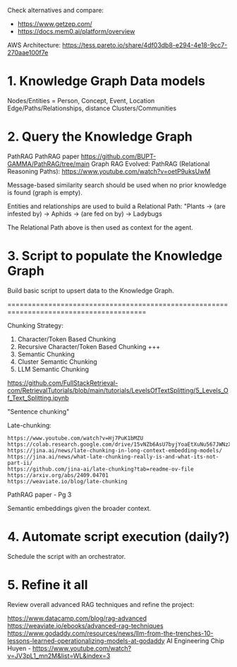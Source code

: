 Check alternatives and compare:
- https://www.getzep.com/
- https://docs.mem0.ai/platform/overview

AWS Architecture: https://tess.pareto.io/share/4df03db8-e294-4e18-9cc7-270aae100f7e

# 1. Knowledge Graph Data models

Nodes/Entities = Person, Concept, Event, Location
Edge/Paths/Relationships, distance
Clusters/Communities


# 2. Query the Knowledge Graph

PathRAG
    PathRAG paper
    https://github.com/BUPT-GAMMA/PathRAG/tree/main
    Graph RAG Evolved: PathRAG (Relational Reasoning Paths): https://www.youtube.com/watch?v=oetP9uksUwM

Message-based similarity search should be used when no prior knowledge is found (graph is empty).

Entities and relationships are used to build a Relational Path: "Plants -> (are infested by) -> Aphids -> (are fed on by) -> Ladybugs

The Relational Path above is then used as context for the agent.


# 3. Script to populate the Knowledge Graph

Build basic script to upsert data to the Knowledge Graph.

========================================================================================

Chunking Strategy:
1. Character/Token Based Chunking
2. Recursive Character/Token Based Chunking +++
3. Semantic Chunking
4. Cluster Semantic Chunking
5. LLM Semantic Chunking

https://github.com/FullStackRetrieval-com/RetrievalTutorials/blob/main/tutorials/LevelsOfTextSplitting/5_Levels_Of_Text_Splitting.ipynb

"Sentence chunking"

Late-chunking:

    https://www.youtube.com/watch?v=Hj7PuK1bMZU
    https://colab.research.google.com/drive/15vNZb6AsU7byjYoaEtXuNu567JWNzXOz
    https://jina.ai/news/late-chunking-in-long-context-embedding-models/
    https://jina.ai/news/what-late-chunking-really-is-and-what-its-not-part-ii/
    https://github.com/jina-ai/late-chunking?tab=readme-ov-file
    https://arxiv.org/abs/2409.04701
    https://weaviate.io/blog/late-chunking

PathRAG paper - Pg 3

Semantic embeddings given the broader context.



# 4. Automate script execution (daily?)

Schedule the script with an orchestrator.


# 5. Refine it all

Review overall advanced RAG techniques and refine the project:

https://www.datacamp.com/blog/rag-advanced
https://weaviate.io/ebooks/advanced-rag-techniques
https://www.godaddy.com/resources/news/llm-from-the-trenches-10-lessons-learned-operationalizing-models-at-godaddy
AI Engineering Chip Huyen - https://www.youtube.com/watch?v=JV3pL1_mn2M&list=WL&index=3
